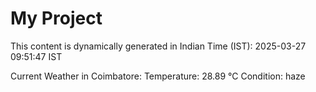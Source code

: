 # My Project

This content is dynamically generated in Indian Time (IST): 2025-03-27 09:51:47 IST


Current Weather in Coimbatore:
Temperature: 28.89 °C
Condition: haze
